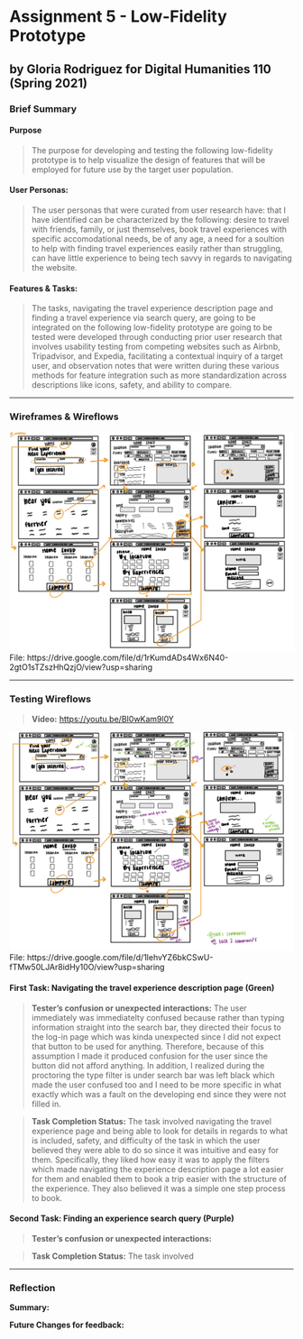 # Assignment 5 - Low-Fidelity Prototype
## by Gloria Rodriguez for Digital Humanities 110 (Spring 2021)

### Brief Summary

#### Purpose
> The purpose for developing and testing the following low-fidelity prototype is to help visualize the design of features that will be employed for future use by the target user population.

#### User Personas:
> The user personas that were curated from user research have: that I have identified can be characterized by the following: desire to travel with friends, family, or just themselves, book travel experiences with specific accomodational needs, be of any age, a need for a soultion to help with finding travel experiences easily rather than struggling, can have little experience to being tech savvy in regards to navigating the website.


#### Features & Tasks:
> The tasks, navigating the travel experience description page and finding a travel experience via search query, are going to be integrated on the following low-fidelity prototype are going to be tested were developed through conducting prior user research that involves usability testing from competing websites such as Airbnb, Tripadvisor, and Expedia, facilitating a contextual inquiry of a target user, and observation notes that were written during these various methods for feature integration such as more standardization across descriptions like icons, safety, and ability to compare.

---

### Wireframes & Wireflows
<img src="./images/OGWIREFRAME.jpg" width=700px>
File: https://drive.google.com/file/d/1rKumdADs4Wx6N40-2gtO1sTZszHhQzjO/view?usp=sharing

---

### Testing Wireflows
> **Video:** https://youtu.be/BI0wKam9l0Y

<img src="./images/TESTEDWIREFLOW.jpg" width=700px>
File: https://drive.google.com/file/d/1lehvYZ6bkCSwU-fTMw50LJAr8idHy10O/view?usp=sharing

#### First Task: Navigating the travel experience description page (Green)
> **Tester’s confusion or unexpected interactions:** The user immediately was immediatelty confused because rather than typing information straight into the search bar, they directed their focus to the log-in page which was kinda unexpected since I did not expect that button to be used for anything. Therefore, because of this assumption I made it produced confusion for the user since the button did not afford anything. In addition, I realized during the proctoring the type filter is under search bar was left black which made the user confused too and I need to be more specific in what exactly which was a fault on the developing end since they were not filled in.


> **Task Completion Status:** The task involved navigating the travel experience page and being able to look for details in regards to what is included, safety, and difficulty of the task in which the user believed they were able to do so since it was intuitive and easy for them. Specifically, they liked how easy it was to apply the filters which made navigating the experience description page a lot easier for them and enabled them to book a trip easier with the structure of the experience. They also believed it was a simple one step process to book. 

#### Second Task: Finding an experience search query (Purple)
> **Tester’s confusion or unexpected interactions:** 

> **Task Completion Status:** The task involved 

---

### Reflection

**Summary:**

**Future Changes for feedback:**
